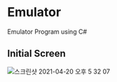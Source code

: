 # Emulator
Emulator Program using C#

## Initial Screen   
![스크린샷 2021-04-20 오후 5 32 07](https://user-images.githubusercontent.com/67997760/115364425-58e37980-a1fe-11eb-92e1-c0d97976ea1c.png)
